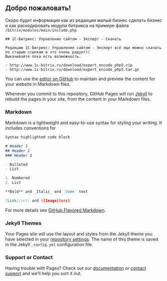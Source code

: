 ## Добро пожаловать!


Скоро будет информация как из редакции малый бизнес сделать бизнес и как раскодировать модули битрикса на примере файла ```/bitrix/modules/main/include.php```


```
## 1С-Битрикс: Управление сайтом - Эксперт - Скачать

Редакцию 1С-Битрикс: Управление сайтом - Эксперт всё еще можно скачать по старым ссылкам и это очень радует))
Выкачивайте пока есть возможность.

- http://www.1c-bitrix.ru/download/expert_encode_php5.zip
- http://www.1c-bitrix.ru/download/expert_encode_php5.tar.gz
 ```
  

You can use the [editor on GitHub](https://github.com/BravOFF/bravoff.github.io/edit/master/README.md) to maintain and preview the content for your website in Markdown files.

Whenever you commit to this repository, GitHub Pages will run [Jekyll](https://jekyllrb.com/) to rebuild the pages in your site, from the content in your Markdown files.

### Markdown

Markdown is a lightweight and easy-to-use syntax for styling your writing. It includes conventions for

```markdown
Syntax highlighted code block

# Header 1
## Header 2
### Header 3

- Bulleted
- List

1. Numbered
2. List

**Bold** and _Italic_ and `Code` text

[Link](url) and ![Image](src)
```

For more details see [GitHub Flavored Markdown](https://guides.github.com/features/mastering-markdown/).

### Jekyll Themes

Your Pages site will use the layout and styles from the Jekyll theme you have selected in your [repository settings](https://github.com/BravOFF/bravoff.github.io/settings). The name of this theme is saved in the Jekyll `_config.yml` configuration file.

### Support or Contact

Having trouble with Pages? Check out our [documentation](https://help.github.com/categories/github-pages-basics/) or [contact support](https://github.com/contact) and we’ll help you sort it out.
